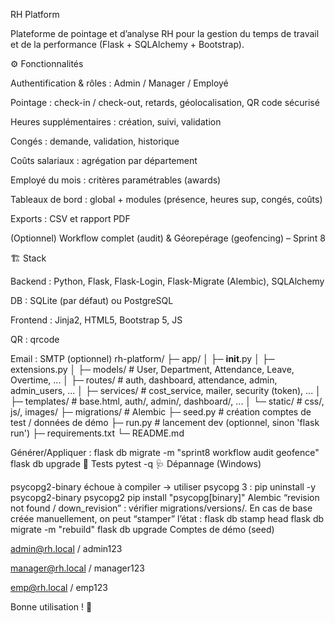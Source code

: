 RH Platform

Plateforme de pointage et d’analyse RH pour la gestion du temps de travail et de la performance (Flask + SQLAlchemy + Bootstrap).

⚙️ Fonctionnalités

Authentification & rôles : Admin / Manager / Employé

Pointage : check-in / check-out, retards, géolocalisation, QR code sécurisé

Heures supplémentaires : création, suivi, validation

Congés : demande, validation, historique

Coûts salariaux : agrégation par département

Employé du mois : critères paramétrables (awards)

Tableaux de bord : global + modules (présence, heures sup, congés, coûts)

Exports : CSV et rapport PDF

(Optionnel) Workflow complet (audit) & Géorepérage (geofencing) – Sprint 8

🏗️ Stack

Backend : Python, Flask, Flask-Login, Flask-Migrate (Alembic), SQLAlchemy

DB : SQLite (par défaut) ou PostgreSQL

Frontend : Jinja2, HTML5, Bootstrap 5, JS

QR : qrcode

Email : SMTP (optionnel) rh-platform/
├─ app/
│  ├─ __init__.py
│  ├─ extensions.py
│  ├─ models/           # User, Department, Attendance, Leave, Overtime, ...
│  ├─ routes/           # auth, dashboard, attendance, admin, admin_users, ...
│  ├─ services/         # cost_service, mailer, security (token), ...
│  ├─ templates/        # base.html, auth/, admin/, dashboard/, ...
│  └─ static/           # css/, js/, images/
├─ migrations/          # Alembic
├─ seed.py              # création comptes de test / données de démo
├─ run.py               # lancement dev (optionnel, sinon 'flask run')
├─ requirements.txt
└─ README.md

Générer/Appliquer :
flask db migrate -m "sprint8 workflow audit geofence"
flask db upgrade
🧪 Tests
pytest -q
🩺 Dépannage (Windows)

psycopg2-binary échoue à compiler → utiliser psycopg 3 :
pip uninstall -y psycopg2-binary psycopg2
pip install "psycopg[binary]"
Alembic “revision not found / down_revision” : vérifier migrations/versions/.
En cas de base créée manuellement, on peut “stamper” l’état :
flask db stamp head
flask db migrate -m "rebuild"
flask db upgrade
Comptes de démo (seed)

admin@rh.local / admin123

manager@rh.local / manager123

emp@rh.local / emp123

Bonne utilisation ! 💙
